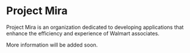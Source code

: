 # Project Mira
Project Mira is an organization dedicated to developing applications that enhance the efficiency and experience of Walmart associates.

More information will be added soon.
